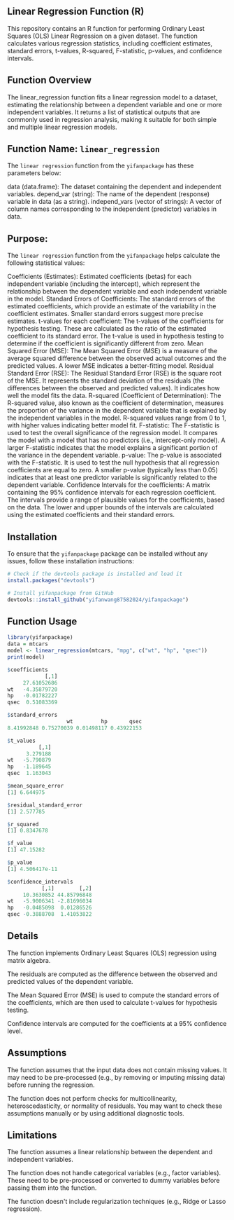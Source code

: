 ## Linear Regression Function (R)
This repository contains an R function for performing Ordinary Least Squares (OLS) Linear Regression on a given dataset. The function calculates various regression statistics, including coefficient estimates, standard errors, t-values, R-squared, F-statistic, p-values, and confidence intervals.

## Function Overview
The linear_regression function fits a linear regression model to a dataset, estimating the relationship between a dependent variable and one or more independent variables. It returns a list of statistical outputs that are commonly used in regression analysis, making it suitable for both simple and multiple linear regression models.

## Function Name: `linear_regression`

The `linear regression` function from the `yifanpackage` has these parameters below:

data (data.frame): The dataset containing the dependent and independent variables.
depend_var (string): The name of the dependent (response) variable in data (as a string).
independ_vars (vector of strings): A vector of column names corresponding to the independent (predictor) variables in data.

## Purpose:
The `linear regression` function from the `yifanpackage` helps calculate the following statistical values:

Coefficients (Estimates): Estimated coefficients (betas) for each independent variable (including the intercept), which represent the relationship between the dependent variable and each independent variable in the model.
Standard Errors of Coefficients: The standard errors of the estimated coefficients, which provide an estimate of the variability in the coefficient estimates. Smaller standard errors suggest more precise estimates.
t-values for each coefficient: The t-values of the coefficients for hypothesis testing. These are calculated as the ratio of the estimated coefficient to its standard error. The t-value is used in hypothesis testing to determine if the coefficient is significantly different from zero.
Mean Squared Error (MSE): The Mean Squared Error (MSE) is a measure of the average squared difference between the observed actual outcomes and the predicted values. A lower MSE indicates a better-fitting model.
Residual Standard Error (RSE): The Residual Standard Error (RSE) is the square root of the MSE. It represents the standard deviation of the residuals (the differences between the observed and predicted values). It indicates how well the model fits the data.
R-squared (Coefficient of Determination): The R-squared value, also known as the coefficient of determination, measures the proportion of the variance in the dependent variable that is explained by the independent variables in the model. R-squared values range from 0 to 1, with higher values indicating better model fit.
F-statistic: The F-statistic is used to test the overall significance of the regression model. It compares the model with a model that has no predictors (i.e., intercept-only model). A larger F-statistic indicates that the model explains a significant portion of the variance in the dependent variable.
p-value: The p-value is associated with the F-statistic. It is used to test the null hypothesis that all regression coefficients are equal to zero. A smaller p-value (typically less than 0.05) indicates that at least one predictor variable is significantly related to the dependent variable.
Confidence Intervals for the coefficients: A matrix containing the 95% confidence intervals for each regression coefficient. The intervals provide a range of plausible values for the coefficients, based on the data. The lower and upper bounds of the intervals are calculated using the estimated coefficients and their standard errors.

## Installation
To ensure that the `yifanpackage` package can be installed without any issues, follow these installation instructions:

```r
# Check if the devtools package is installed and load it
install.packages("devtools")

# Install yifanpackage from GitHub
devtools::install_github("yifanwang87582024/yifanpackage")
```

## Function Usage
``` r
library(yifanpackage)
data = mtcars
model <- linear_regression(mtcars, "mpg", c("wt", "hp", "qsec"))
print(model)

$coefficients
            [,1]
     27.61052686
wt   -4.35879720
hp   -0.01782227
qsec  0.51083369

$standard_errors
                   wt         hp       qsec 
8.41992848 0.75270039 0.01498117 0.43922153 

$t_values
          [,1]
      3.279188
wt   -5.790879
hp   -1.189645
qsec  1.163043

$mean_square_error
[1] 6.644975

$residual_standard_error
[1] 2.577785

$r_squared
[1] 0.8347678

$f_value
[1] 47.15282

$p_value
[1] 4.506417e-11

$confidence_intervals
           [,1]        [,2]
     10.3630852 44.85796848
wt   -5.9006341 -2.81696034
hp   -0.0485098  0.01286526
qsec -0.3888708  1.41053822
```
## Details
The function implements Ordinary Least Squares (OLS) regression using matrix algebra.

The residuals are computed as the difference between the observed and predicted values of the dependent variable.

The Mean Squared Error (MSE) is used to compute the standard errors of the coefficients, which are then used to calculate t-values for hypothesis testing.

Confidence intervals are computed for the coefficients at a 95% confidence level.

## Assumptions
The function assumes that the input data does not contain missing values. It may need to be pre-processed (e.g., by removing or imputing missing data) before running the regression.

The function does not perform checks for multicollinearity, heteroscedasticity, or normality of residuals. You may want to check these assumptions manually or by using additional diagnostic tools.

## Limitations
The function assumes a linear relationship between the dependent and independent variables.

The function does not handle categorical variables (e.g., factor variables). These need to be pre-processed or converted to dummy variables before passing them into the function.

The function doesn't include regularization techniques (e.g., Ridge or Lasso regression).
